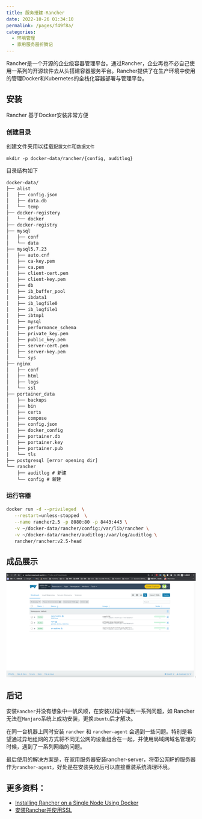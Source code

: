 ```yaml
---
title: 服务搭建-Rancher
date: 2022-10-26 01:34:10
permalink: /pages/f49f8a/
categories:
  - 环境管理
  - 家用服务器折腾记
---
```


Rancher是一个开源的企业级容器管理平台。通过Rancher，企业再也不必自己使用一系列的开源软件去从头搭建容器服务平台。Rancher提供了在生产环境中使用的管理Docker和Kubernetes的全栈化容器部署与管理平台。
<!--more-->
<!-- truncate -->

## 安装

Rancher 基于Docker安装非常方便

### 创建目录
创建文件夹用以挂载`配置文件`和`数据文件`
```
mkdir -p docker-data/rancher/{config, auditlog}
```

目录结构如下
```
docker-data/
├── alist
│   ├── config.json
│   ├── data.db
│   └── temp
├── docker-registery
│   └── docker
├── docker-registry
├── mysql
│   ├── conf
│   └── data
├── mysql5.7.23
│   ├── auto.cnf
│   ├── ca-key.pem
│   ├── ca.pem
│   ├── client-cert.pem
│   ├── client-key.pem
│   ├── db
│   ├── ib_buffer_pool
│   ├── ibdata1
│   ├── ib_logfile0
│   ├── ib_logfile1
│   ├── ibtmp1
│   ├── mysql
│   ├── performance_schema
│   ├── private_key.pem
│   ├── public_key.pem
│   ├── server-cert.pem
│   ├── server-key.pem
│   └── sys
├── nginx
│   ├── conf
│   ├── html
│   ├── logs
│   └── ssl
├── portainer_data
│   ├── backups
│   ├── bin
│   ├── certs
│   ├── compose
│   ├── config.json
│   ├── docker_config
│   ├── portainer.db
│   ├── portainer.key
│   ├── portainer.pub
│   └── tls
├── postgresql [error opening dir]
└── rancher
    ├── auditlog # 新建
    └── config # 新建
```

### 运行容器
```bash
docker run -d --privileged  \
   --restart=unless-stopped  \
   --name rancher2.5 -p 8080:80 -p 8443:443 \
   -v ~/docker-data/rancher/config:/var/lib/rancher \
   -v ~/docker-data/rancher/auditlog:/var/log/auditlog \
   rancher/rancher:v2.5-head
```

## 成品展示

![image-20221026015731954](./assets/img/image-20221026015731954.png)

## 后记
安装`Rancher`并没有想象中一帆风顺，在安装过程中碰到一系列问题，如 Rancher 无法在`Manjaro`系统上成功安装，更换`Ubuntu`后才解决。

在同一台机器上同时安装 `rancher` 和 `rancher-agent` 会遇到一些问题。特别是希望通过异地组网的方式将不同无公网的设备组合在一起，并使用局域网域名管理的时候，遇到了一系列网络的问题。

最后使用的解决方案是，在家用服务器安装rancher-server，将带公网IP的服务器作为`rancher-agent`，好处是在安装失败后可以直接重装系统清理环境。

## 更多资料：
- [Installing Rancher on a Single Node Using Docker](https://rancher.com/docs/rancher/v2.6/en/installation/other-installation-methods/single-node-docker/)
- [安装Rancher并使用SSL](https://rancher.com/docs/rancher/v1.6/zh/installing-rancher/installing-server/basic-ssl-config/#rancherssl)
